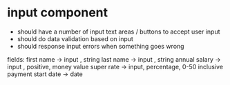 # input component

- should have a number of input text areas / buttons to accept user input
- should do data validation based on input
- should response input errors when something goes wrong

fields:
first name -> input , string
last name -> input , string
annual salary -> input , positive, money value
super rate -> input, percentage, 0-50 inclusive
payment start date -> date
